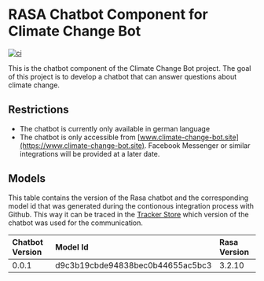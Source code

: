 # RASA Chatbot Component for Climate Change Bot

[![ci](https://github.com/climate-change-bot/chatbot/actions/workflows/ci.yml/badge.svg)](https://github.com/climate-change-bot/chatbot/actions/workflows/ci.yml)

This is the chatbot component of the Climate Change Bot project. The goal of this project is to develop a chatbot that
can answer questions about climate change.

## Restrictions

- The chatbot is currently only available in german language
- The chatbot is only accessible from [www.climate-change-bot.site](https://www.climate-change-bot.site). Facebook
  Messenger or similar integrations will be provided at a later date.

## Models

This table contains the version of the Rasa chatbot and the corresponding model id that was generated during the
contionous integration process with Github. This way it can be traced in
the [Tracker Store](https://rasa.com/docs/rasa/tracker-stores/) which version of the chatbot was used for the
communication.

| Chatbot Version | Model Id                         | Rasa Version |
|:----------------|:---------------------------------|:-------------|
| 0.0.1           | d9c3b19cbde94838bec0b44655ac5bc3 | 3.2.10       |